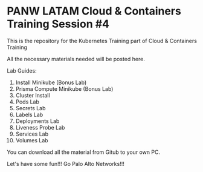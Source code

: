 # PANW LATAM Cloud & Containers Training Session #4

This is the repository for the Kubernetes Training part of Cloud & Containers Training

All the necessary materials needed will be posted here.

Lab Guides:

1. Install Minikube (Bonus Lab)
2. Prisma Compute Minikube (Bonus Lab)
3. Cluster Install
4. Pods Lab
5. Secrets Lab
6. Labels Lab
7. Deployments Lab
8. Liveness Probe Lab
9. Services Lab
10. Volumes Lab


You can download all the material from Gitub to your own PC.

Let's have some fun!!! Go Palo Alto Networks!!!
